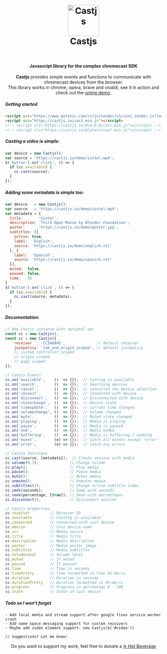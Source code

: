 <h1 align="center">
  <br>
  <img src="https://i.imgur.com/elCjMDx.png" alt="Castjs" width="100">
  <br>
  Castjs
  <br>
  <br>
</h1>

<h4 align="center">Javascript library for the complex chromecast SDK</h4>

<p align="center">
  <b>Castjs</b> provides simple events and functions to communicate with chromecast devices from the browser.
  <br>
  This library works in chrome, opera, brave and vivaldi, see it in action and check out the <a href="https://castjs.io/demo/">online demo</a>.
</p>

##### Getting started
```html
<script src="https://www.gstatic.com/cv/js/sender/v1/cast_sender.js?loadCastFramework=1"></script>
<script src="https://castjs.io/cast.min.js"></script>                  <!-- master  -->
<!-- <script src="https://castjs.io/@v4.0.0/cast.min.js"></script> --> <!-- version -->
<!-- <script src="https://castjs.io/@latest/cast.min.js"></script> --> <!-- latest  -->
```

##### Casting a video is simple:

```js
var device = new Castjs();
var source = 'https://castjs.io/demo/sintel.mp4';
$('button').on('click', () => {
  if (cc.available) {
    cc.cast(source);
  }
});
```

##### Adding some metadata is simple too:

```js
var device   = new Castjs();
var source   = 'https://castjs.io/demo/sintel.mp4';
var metadata = {
  title:       'Sintel',
  description: 'Third Open Movie by Blender Foundation',
  poster:      'https://castjs.io/demo/poster.jpg',
  subtitles: [{
    active: true,
    label:  'English',
    source: 'https://castjs.io/demo/english.vtt'
  }, {
    label:  'Spanish',
    source: 'https://castjs.io/demo/spanish.vtt'
  }],
  muted:  false,
  paused: false,
  time:   35
}
$('button').on('click', () => {
  if (cc.available) {
    cc.cast(source, metadata);
  }
});
```

##### Documentation:

```javascript
// New Castjs instance wiht optional opt
const cc = new Castjs();
const cc = new Castjs({
    receiver  : 'CC1AD845',              // default receiver
    joinpolicy: 'tab_and_origin_scoped', // default joinpolicy
    // custom_controller_scoped
    // origin_scoped
    // page_scoped
});

// Castjs Events
cc.on('available',    ()  => {});  // Casting is available
cc.on('search',       ()  => {});  // Searching devices
cc.on('cancel',       ()  => {});  // Cancelled the device selection
cc.on('connect',      ()  => {});  // Connected with device
cc.on('disconnect',   ()  => {});  // Disconnected with device
cc.on('statechange',  ()  => {});  // Device state
cc.on('timeupdate',   ()  => {});  // Current time changed
cc.on('volumechange', ()  => {});  // Volume changed
cc.on('mute',         ()  => {});  // Muted state changed
cc.on('playing',      ()  => {});  // Media is playing
cc.on('pause',        ()  => {});  // Media is paused
cc.on('end',          ()  => {});  // Media ended
cc.on('buffering',    ()  => {});  // Media is buffering / seeking
cc.on('event',        (e) => {});  // Catch all events except 'error'
cc.on('error',        (e) => {});  // Catch any errors

// Castjs functions
cc.cast(source, [metadata]);  // Create session with media
cc.volume(0.7);              // Change volume
cc.play();                   // Play media
cc.pause();                  // Pause media
cc.mute();                   // Mutes media
cc.unmute();                 // Unmutes media
cc.subtitles(2);             // Change active subtitle index
cc.seek(seconds);            // Seek with seconds
cc.seek(percentage, [true]); // Seek with percentages
cc.disconnect();             // Disconnect session

// Castjs properties
cc.receiver         // Receiver ID
cc.available        // Casting is available
cc.connected        // Connected with cast device
cc.device           // Cast device name
cc.src              // Media source
cc.title            // Media title
cc.description      // Media description
cc.poster           // Media poster image
cc.subtitles        // Media subtitles
cc.volumeLevel      // Volume level
cc.muted            // If muted
cc.paused           // If paused
cc.time             // Time in seconds
cc.timePretty       // Time formatted in time hh:mm:ss
cc.duration         // Duration in seconds
cc.durationPretty   // Duration formatted in hh:mm:ss
cc.progress         // Progress in percentage 0 - 100
cc.state            // State of cast device
```

##### Todo so I won't forget

```
- Add local media and stream support after google fixes service worker crash
- Add name space messaging support for custom receivers
- Maybe add video element support: new Castjs($('#video'))

// Suggestions? Let me know!
```

<p align="center">
  Do you want to support my work, feel free to donate a <a href="https://www.buymeacoffee.com/fenny" target="_blank">☕ Hot Beverage</a>
</p.
